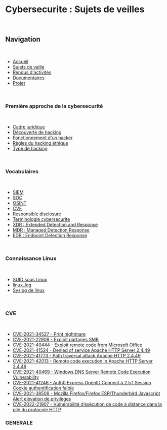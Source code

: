 ﻿# Cybersecurite : Sujets de veilles

<br>

## Navigation

<br>

- <a href="https://github.com/Darylabrador/cybersecurite/tree/accueil"> Accueil </a>
- <a href="https://github.com/Darylabrador/cybersecurite/tree/main"> Sujets de veille </a>
- <a href="https://github.com/Darylabrador/cybersecurite/tree/Excels"> Rendus d'activités </a>
- <a href="https://github.com/Darylabrador/cybersecurite/tree/recapitulatif"> Documentaires </a>
- <a href="https://github.com/Darylabrador/cybersecurite_projets"> Projet </a>

<br>

### Première approche de la cybersecurité

<br>

- <a href="https://github.com/Darylabrador/cybersecurite/blob/main/Hacking/cadre_juridique.md"> Cadre juridique </a>
- <a href="https://github.com/Darylabrador/cybersecurite/blob/main/Hacking/decouvert_hacking.md"> Découverte de hacking</a>
- <a href="https://github.com/Darylabrador/cybersecurite/blob/main/Hacking/fonctionnement_hacker.md"> Fonctionnement d'un hacker </a>
- <a href="https://github.com/Darylabrador/cybersecurite/blob/main/Hacking/regles_hacking_ethique.md"> Règles du hacking éthique </a>
- <a href="https://github.com/Darylabrador/cybersecurite/blob/main/Hacking/types_hacking.md"> Type de hacking </a>

<br>

### Vocabulaires

<br>

- <a href="https://github.com/Darylabrador/cybersecurite/blob/main/Vocabulaires/siem.md"> SIEM </a>
- <a href="https://github.com/Darylabrador/cybersecurite/blob/main/Vocabulaires/SOC.md"> SOC </a>
- <a href="https://github.com/Darylabrador/cybersecurite/blob/main/Vocabulaires/OSINT.md"> OSINT </a>
- <a href="https://github.com/Darylabrador/cybersecurite/blob/main/Vocabulaires/CVE.md"> CVE </a>
- <a href="https://github.com/Darylabrador/cybersecurite/blob/main/Vocabulaires/responsible_disclosure.md"> Responsible disclosure </a>
- <a href="https://github.com/Darylabrador/cybersecurite/blob/main/Vocabulaires/terminologie_cybersecurite.md"> Terminologie cybersecurite </a>
- <a href="https://github.com/Darylabrador/cybersecurite/blob/main/Vocabulaires/XDR.md"> XDR : Extended Detection and Response </a>
- <a href="https://github.com/Darylabrador/cybersecurite/blob/main/Vocabulaires/MDR.md"> MDR : Managed Detection Response </a>
- <a href="https://github.com/Darylabrador/cybersecurite/blob/main/Vocabulaires/EDR.md"> EDR : Endpoint Detection Response </a>
<br>


### Connaissance Linux

<br>

- <a href="https://github.com/Darylabrador/cybersecurite/blob/main/Linux/SUID_linux.md"> SUID sous Linux </a>
- <a href="https://github.com/Darylabrador/cybersecurite/blob/main/Linux/linux_log.md"> linux_log </a>
- <a href="https://github.com/Darylabrador/cybersecurite/blob/main/Linux/syslog.md"> Syslog de linux </a>

<br>

### CVE

<br>

- <a href="https://github.com/Darylabrador/cybersecurite/blob/main/CVE/CVE-2021-34527.md"> CVE-2021-34527 - Print nightmare </a>
- <a href="https://github.com/Darylabrador/cybersecurite/blob/main/CVE/CVE-2021-22908.md"> CVE-2021-22908 - Exploit partages SMB </a>
- <a href="https://github.com/Darylabrador/cybersecurite/blob/main/CVE/CVE-2021-40444.md"> CVE-2021-40444 - Exploit remote code from Microsoft Office </a>
- <a href="https://github.com/Darylabrador/cybersecurite/blob/main/CVE/CVE-2021-41524.md"> CVE-2021-41524 - Denied of service Apache HTTP Server 2.4.49 </a>
- <a href="https://github.com/Darylabrador/cybersecurite/blob/main/CVE/CVE-2021-41773.md"> CVE-2021-41773 - Path traversal attack Apache HTTP 2.4.49  </a>
- <a href="https://github.com/Darylabrador/cybersecurite/blob/main/CVE/CVE-2021-42013.md"> CVE-2021-42013 - Remote code execution in Apache HTTP Server 2.4.49 </a>
- <a href="https://github.com/Darylabrador/cybersecurite/blob/main/CVE/CVE-2021-40469.md"> CVE-2021-40469 - Windows DNS Server Remote Code Execution Vulnerability  </a>
- <a href="https://github.com/Darylabrador/cybersecurite/blob/main/CVE/CVE-2021-41246.md"> CVE-2021-41246 - Auth0 Express OpenID Connect à 2.5.1 Session Cookie authentification faible  </a>
- <a href="https://github.com/Darylabrador/cybersecurite/blob/main/CVE/CVE-2021-38509.md"> CVE-2021-38509 - Mozilla Firefox/Firefox ESR/Thunderbird Javascript Alert elévation de privilèges  </a>
- <a href="https://github.com/Darylabrador/cybersecurite/blob/main/CVE/CVE-2022-21907.md"> CVE-2022-21907 - Vulnérabilité d’exécution de code à distance dans la pile du protocole HTTP  </a>

### GENERALE

<br>

